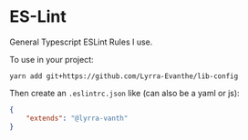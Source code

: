 # ES-Lint

General Typescript ESLint Rules I use.

To use in your project:
```
yarn add git+https://github.com/Lyrra-Evanthe/lib-config
```

Then create an `.eslintrc.json` like (can also be a yaml or js):
``` json
{
	"extends": "@lyrra-vanth"
}
```
